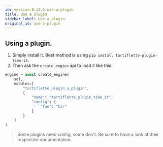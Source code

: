 ```yaml
---
id: version-0.12.5-use-a-plugin
title: Use a plugin
sidebar_label: Use a plugin
original_id: use-a-plugin
---
```


## Using a plugin.

  1. Simply install it. Best method is using `pip install tartiflette-plugin-time-it`.
  2. Then ask the `create_engine` api to load it like this:

```python
engine = await create_engine(
    sdl,
    modules=[
        "tartiflette_plugin_a_plugin",
        {
            "name": "tartiflette_plugin_time_it",
            "config": {
                "foo": "bar"
            }
        }
    ]
)
```

> Some plugins need config, some don't. Be sure to have a look at their respective documentation.
